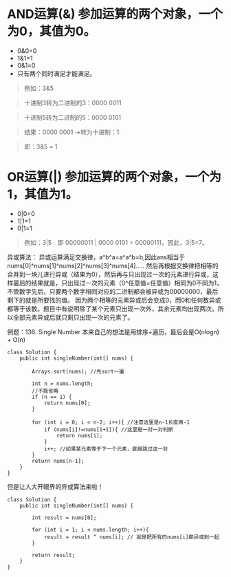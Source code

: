 # AND运算(&) 参加运算的两个对象，一个为0，其值为0。
- 0&0=0
- 1&1=1
- 0&1=0
- 只有两个同时满足才能满足。

> 例如：3&5  

> 十进制3转为二进制的3：0000 0011  

> 十进制5转为二进制的5：0000 0101  

> 结果：0000 0001 ->转为十进制：1  

> 即：3&5 = 1

# OR运算(|) 参加运算的两个对象，一个为1，其值为1。
- 0|0=0
- 1|1=1
- 0|1=1
> 例如：3|5　即 00000011 | 0000 0101 = 00000111，因此，3|5=7。　


异或算法：
异或运算满足交换律，a^b^a=a^a^b=b,因此ans相当于nums[0]^nums[1]^nums[2]^nums[3]^nums[4]..... 然后再根据交换律把相等的合并到一块儿进行异或（结果为0），然后再与只出现过一次的元素进行异或，这样最后的结果就是，只出现过一次的元素（0^任意值=任意值）相同为0不同为1，不管数字先后，只要两个数字相同对应的二进制都会被异或为00000000，最后剩下的就是所要找的值。
因为两个相等的元素异或后会变成0，而0和任何数异或都等于该数。题目中有说明除了某个元素只出现一次外，其余元素均出现两次。所以全部元素异或后就只剩只出现一次的元素了。

例题：136. Single Number 
本来自己的想法是用排序+遍历，最后会是O(nlogn) + O(n)
```
class Solution {
    public int singleNumber(int[] nums) {
        
        Arrays.sort(nums); //先sort一遍
        
        int n = nums.length;
        //不能省略
        if (n == 1) {
            return nums[0];
        }
        
        for (int i = 0; i < n-2; i++){ //注意这里是n-1长度再-1
            if (nums[i]!=nums[i+1]){ //这里是一对一对判断
                return nums[i];
            }
            i++; //如果某元素等于下一个元素，直接跳过这一对
        }
        return nums[n-1];
    }
}
```
但是让人大开眼界的异或算法来啦！
```
class Solution {
    public int singleNumber(int[] nums) {
        
        int result = nums[0];
       
        for (int i = 1; i < nums.length; i++){ 
            result = result ^ nums[i]; // 就是把所有的nums[i]都异或到一起
        }
        
        return result;
    }
}
```
